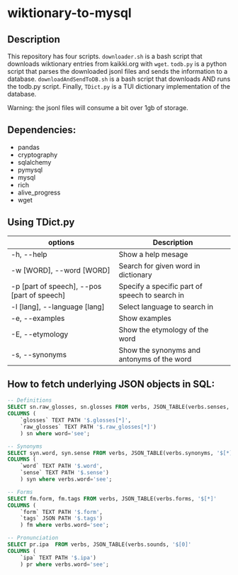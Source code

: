 # wiktionary-to-mysql

## Description

This repository has four scripts. `downloader.sh` is a bash script that downloads wiktionary entries from kaikki.org with `wget`. `todb.py` is a python script that parses the downloaded jsonl files and sends the information to a database. `downloadAndSendToDB.sh` is a bash script that downloads AND runs the todb.py script. Finally, `TDict.py` is a TUI dictionary implementation of the database.

Warning: the jsonl files will consume a bit over 1gb of storage.

## Dependencies:

- pandas
- cryptography
- sqlalchemy
- pymysql
- mysql
- rich
- alive_progress
- wget

## Using TDict.py

|options|Description|
|----|----|
|-h, --help|Show a help mesage|
|-w [WORD], --word [WORD]|Search for given word in dictionary|
|-p [part of speech], --pos [part of speech]|Specify a specific part of speech to search in|
|-l [lang], --language [lang]|Select language to search in|
|-e, --examples|Show examples|
|-E, --etymology|Show the etymology of the word|
|-s, --synonyms|Show the synonyms and antonyms of the word|

## How to fetch underlying JSON objects in SQL:
```sql
-- Definitions
SELECT sn.raw_glosses, sn.glosses FROM verbs, JSON_TABLE(verbs.senses, '$[*]'
COLUMNS (
    `glosses` TEXT PATH '$.glosses[*]',
    `raw_glosses` TEXT PATH '$.raw_glosses[*]')
    ) sn where word='see';
```
```sql
-- Synonyms
SELECT syn.word, syn.sense FROM verbs, JSON_TABLE(verbs.synonyms, '$[*]'
COLUMNS (
    `word` TEXT PATH '$.word',
    `sense` TEXT PATH '$.sense')
    ) syn where verbs.word='see';
```
```sql
-- Forms
SELECT fm.form, fm.tags FROM verbs, JSON_TABLE(verbs.forms, '$[*]'
COLUMNS (
    `form` TEXT PATH '$.form',
    `tags` JSON PATH '$.tags')
    ) fm where verbs.word='see';
```
```sql
-- Pronunciation
SELECT pr.ipa  FROM verbs, JSON_TABLE(verbs.sounds, '$[0]'
COLUMNS (
    `ipa` TEXT PATH '$.ipa')
    ) pr where verbs.word='see';
```
